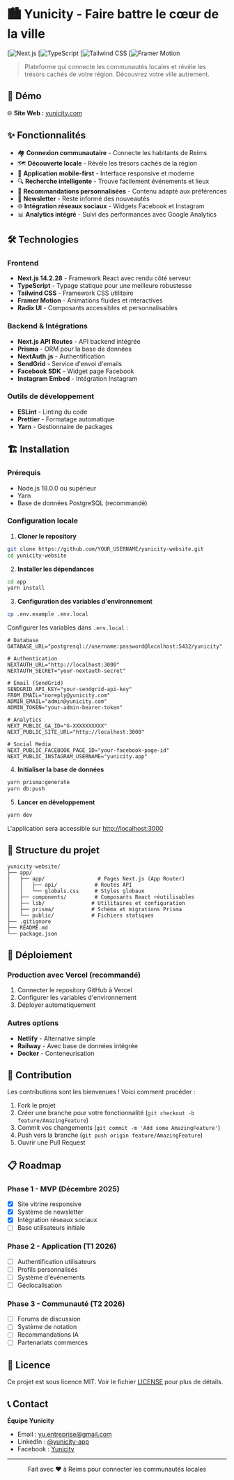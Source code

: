 
# 🏙️ Yunicity - Faire battre le cœur de la ville

[![Next.js](https://placehold.co/1200x600/e2e8f0/1e293b?text=A_badge_image_showing_the_Next_js_logo_with_the_ve)
[![TypeScript](https://placehold.co/1200x600/e2e8f0/1e293b?text=A_badge_style_image_showing_the_TypeScript_logo_wi)
[![Tailwind CSS](https://placehold.co/1200x600/e2e8f0/1e293b?text=A_badge_image_showing_the_Tailwind_CSS_logo_with_v)
[![Framer Motion](https://placehold.co/1200x600/e2e8f0/1e293b?text=A_badge_style_image_showing__Framer_Motion__with_v)

> Plateforme qui connecte les communautés locales et révèle les trésors cachés de votre région. Découvrez votre ville autrement.

## 🚀 Démo

🌐 **Site Web :** [yunicity.com](https://yunicity.com)

## ✨ Fonctionnalités

- 🏘️ **Connexion communautaire** - Connecte les habitants de Reims
- 🗺️ **Découverte locale** - Révèle les trésors cachés de la région
- 📱 **Application mobile-first** - Interface responsive et moderne
- 🔍 **Recherche intelligente** - Trouve facilement événements et lieux
- 🎯 **Recommandations personnalisées** - Contenu adapté aux préférences
- 📧 **Newsletter** - Reste informé des nouveautés
- 🌐 **Intégration réseaux sociaux** - Widgets Facebook et Instagram
- 📊 **Analytics intégré** - Suivi des performances avec Google Analytics

## 🛠️ Technologies

### Frontend
- **Next.js 14.2.28** - Framework React avec rendu côté serveur
- **TypeScript** - Typage statique pour une meilleure robustesse
- **Tailwind CSS** - Framework CSS utilitaire
- **Framer Motion** - Animations fluides et interactives
- **Radix UI** - Composants accessibles et personnalisables

### Backend & Intégrations
- **Next.js API Routes** - API backend intégrée
- **Prisma** - ORM pour la base de données
- **NextAuth.js** - Authentification
- **SendGrid** - Service d'envoi d'emails
- **Facebook SDK** - Widget page Facebook
- **Instagram Embed** - Intégration Instagram

### Outils de développement
- **ESLint** - Linting du code
- **Prettier** - Formatage automatique
- **Yarn** - Gestionnaire de packages

## 🏗️ Installation

### Prérequis
- Node.js 18.0.0 ou supérieur
- Yarn
- Base de données PostgreSQL (recommandé)

### Configuration locale

1. **Cloner le repository**
```bash
git clone https://github.com/YOUR_USERNAME/yunicity-website.git
cd yunicity-website
```

2. **Installer les dépendances**
```bash
cd app
yarn install
```

3. **Configuration des variables d'environnement**
```bash
cp .env.example .env.local
```

Configurer les variables dans `.env.local` :
```env
# Database
DATABASE_URL="postgresql://username:password@localhost:5432/yunicity"

# Authentication
NEXTAUTH_URL="http://localhost:3000"
NEXTAUTH_SECRET="your-nextauth-secret"

# Email (SendGrid)
SENDGRID_API_KEY="your-sendgrid-api-key"
FROM_EMAIL="noreply@yunicity.com"
ADMIN_EMAIL="admin@yunicity.com"
ADMIN_TOKEN="your-admin-bearer-token"

# Analytics
NEXT_PUBLIC_GA_ID="G-XXXXXXXXXX"
NEXT_PUBLIC_SITE_URL="http://localhost:3000"

# Social Media
NEXT_PUBLIC_FACEBOOK_PAGE_ID="your-facebook-page-id"
NEXT_PUBLIC_INSTAGRAM_USERNAME="yunicity.app"
```

4. **Initialiser la base de données**
```bash
yarn prisma:generate
yarn db:push
```

5. **Lancer en développement**
```bash
yarn dev
```

L'application sera accessible sur [http://localhost:3000](http://localhost:3000)

## 📁 Structure du projet

```
yunicity-website/
├── app/
│   ├── app/                 # Pages Next.js (App Router)
│   │   ├── api/            # Routes API
│   │   └── globals.css     # Styles globaux
│   ├── components/         # Composants React réutilisables
│   ├── lib/               # Utilitaires et configuration
│   ├── prisma/            # Schéma et migrations Prisma
│   └── public/            # Fichiers statiques
├── .gitignore
├── README.md
└── package.json
```

## 🚀 Déploiement

### Production avec Vercel (recommandé)
1. Connecter le repository GitHub à Vercel
2. Configurer les variables d'environnement
3. Déployer automatiquement

### Autres options
- **Netlify** - Alternative simple
- **Railway** - Avec base de données intégrée
- **Docker** - Conteneurisation

## 🤝 Contribution

Les contributions sont les bienvenues ! Voici comment procéder :

1. Fork le projet
2. Créer une branche pour votre fonctionnalité (`git checkout -b feature/AmazingFeature`)
3. Commit vos changements (`git commit -m 'Add some AmazingFeature'`)
4. Push vers la branche (`git push origin feature/AmazingFeature`)
5. Ouvrir une Pull Request

## 📋 Roadmap

### Phase 1 - MVP (Décembre 2025)
- [x] Site vitrine responsive
- [x] Système de newsletter
- [x] Intégration réseaux sociaux
- [ ] Base utilisateurs initiale

### Phase 2 - Application (T1 2026)
- [ ] Authentification utilisateurs
- [ ] Profils personnalisés
- [ ] Système d'événements
- [ ] Géolocalisation

### Phase 3 - Communauté (T2 2026)
- [ ] Forums de discussion
- [ ] Système de notation
- [ ] Recommandations IA
- [ ] Partenariats commerces

## 📄 Licence

Ce projet est sous licence MIT. Voir le fichier [LICENSE](LICENSE) pour plus de détails.

## 📞 Contact

**Équipe Yunicity**
- Email : yu.entreprise@gmail.com
- LinkedIn : [@yunicity-app](https://linkedin.com/in/yunicity-app-381bb7230)
- Facebook : [Yunicity](https://www.facebook.com/share/179Z5aLQsw/?mibextid=wwXIfr)

---

<div align="center">
  <p>Fait avec ❤️ à Reims pour connecter les communautés locales</p>
</div>

